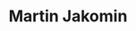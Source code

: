 ---
SICRIS: 15295
draft: false
fixName: martin_jakomin
lab: Laboratorij za kognitivno modeliranje
labPos: Član laboratorija
location: R2.26 - Laboratorij LKM
mailInfo: martin.jakomin@fri.uni-lj.si
officeHours: null
profName: asist. Martin Jakomin
profTitle: Mladi raziskovalec
telephoneInfo: null
title: Martin Jakomin
---